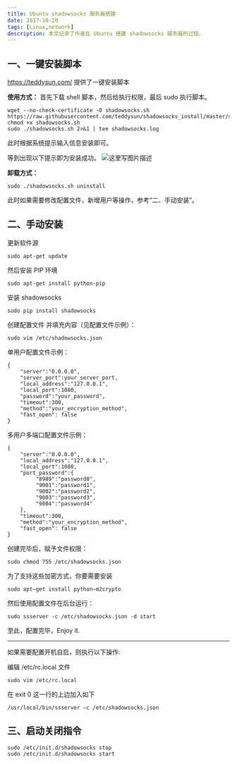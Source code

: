 ```yaml
---
title: Ubuntu shadowsocks 服务器搭建
date: 2017-10-20
tags: [Linux,network]
description: 本文记录了作者在 Ubuntu 搭建 shadowsocks 服务器的过程。
---
```


## 一、一键安装脚本

https://teddysun.com/   提供了一键安装脚本

**使用方式：**
首先下载 shell 脚本，然后给执行权限，最后 sudo 执行脚本。
```
wget --no-check-certificate -O shadowsocks.sh https://raw.githubusercontent.com/teddysun/shadowsocks_install/master/shadowsocks.sh
chmod +x shadowsocks.sh
sudo ./shadowsocks.sh 2>&1 | tee shadowsocks.log
```
此时根据系统提示输入信息安装即可。

等到出现以下提示即为安装成功。
![这里写图片描述](http://img.blog.csdn.net/20171020152108121?watermark/2/text/aHR0cDovL2Jsb2cuY3Nkbi5uZXQvbGVpZmx5eQ==/font/5a6L5L2T/fontsize/400/fill/I0JBQkFCMA==/dissolve/70/gravity/SouthEast)

**卸载方式：**

```
sudo ./shadowsocks.sh uninstall
```

此时如果需要修改配置文件，新增用户等操作，参考“二、手动安装”。





## 二、手动安装

更新软件源
```
sudo apt-get update
```

然后安装 PIP 环境
```
sudo apt-get install python-pip
```

安装 shadowsocks
```
sudo pip install shadowsocks
```
创建配置文件  并填充内容（见配置文件示例）：
```
sudo vim /etc/shadowsocks.json

```

单用户配置文件示例：
```
{
    "server":"0.0.0.0",
    "server_port":your_server_port,
    "local_address":"127.0.0.1",
    "local_port":1080,
    "password":"your_password",
    "timeout":300,
    "method":"your_encryption_method",
    "fast_open": false
}
```
多用户多端口配置文件示例：
```
{
    "server":"0.0.0.0",
    "local_address":"127.0.0.1",
    "local_port":1080,
    "port_password":{
         "8989":"password0",
         "9001":"password1",
         "9002":"password2",
         "9003":"password3",
         "9004":"password4"
    },
    "timeout":300,
    "method":"your_encryption_method",
    "fast_open": false
}
```

创建完毕后，赋予文件权限：
```
sudo chmod 755 /etc/shadowsocks.json
```

为了支持这些加密方式，你要需要安装

```
sudo apt–get install python–m2crypto
```


然后使用配置文件在后台运行：

```
sudo ssserver -c /etc/shadowsocks.json -d start
```

至此，配置完毕，Enjoy it.


----------


如果需要配置开机自启，则执行以下操作:

编辑 /etc/rc.local 文件
```
sudo vim /etc/rc.local
```
在 exit 0 这一行的上边加入如下

```
/usr/local/bin/ssserver –c /etc/shadowsocks.json
```

## 三、启动关闭指令

```
sudo /etc/init.d/shadowsocks stop
sudo /etc/init.d/shadowsocks start
```

